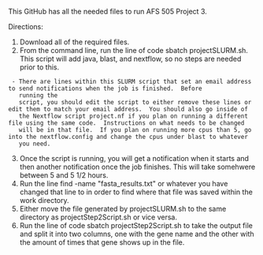 This GitHub has all the needed files to run AFS 505 Project 3.  

Directions:

   1. Download all of the required files.  
   2. From the command line, run the line of code sbatch projectSLURM.sh.  This script will add java, blast, and nextflow, so no steps are 
      needed prior to this.
     
     - There are lines within this SLURM script that set an email address to send notifications when the job is finished.  Before 
       running the       
       script, you should edit the script to either remove these lines or edit them to match your email address.  You should also go inside of
       the Nextflow script project.nf if you plan on running a different file using the same code.  Instructions on what needs to be changed 
       will be in that file.  If you plan on running more cpus than 5, go into the nextflow.config and change the cpus under blast to whatever 
       you need.
       
   3. Once the script is running, you will get a notification when it starts and then another notification once the job finishes. This will 
      take somehwere between 5 and 5 1/2 hours. 
   4. Run the line find -name "fasta_results.txt" or whatever you have changed that line to in order to find where that file was saved within 
      the work directory.  
   5. Either move the file generated by projectSLURM.sh to the same directory as projectStep2Script.sh or vice versa. 
   6. Run the line of code sbatch projectStep2Script.sh to take the output file and split it into two columns, one with the gene name and the 
      other with the amount of times that gene shows up in the file.
      
